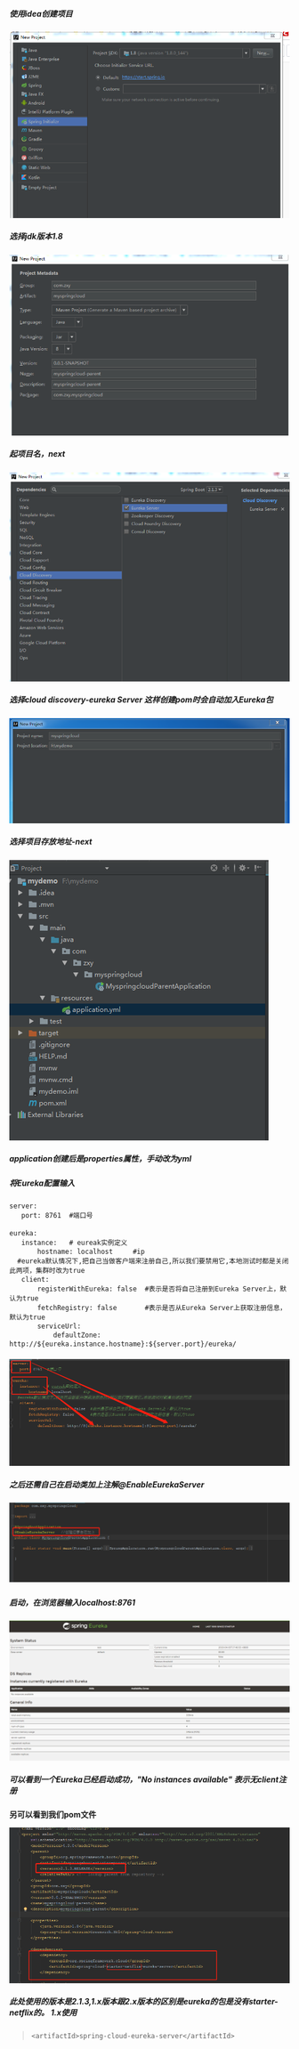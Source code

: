 ##### **使用idea创建项目**

![](/assets/简易搭建Eureka_1.png)

##### 选择jdk版本1.8

![](/assets/简易搭建Eureka_2.png)

##### 起项目名，next

![](/assets/简易搭建Eureka_3.png)

##### 选择cloud discovery-eureka Server 这样创建pom时会自动加入Eureka包

![](/assets/简易搭建Eureka_4.png)

##### 选择项目存放地址-next

![](/assets/Eureka项目结构.png)

##### application创建后是properties属性，手动改为yml

##### 将Eureka配置输入

```
server:
   port: 8761  #端口号

eureka:
   instance:   # eureak实例定义
       hostname: localhost     #ip
  #eureka默认情况下,把自己当做客户端来注册自己,所以我们要禁用它,本地测试时都是关闭此两项，集群时改为true
   client:
       registerWithEureka: false  #表示是否将自己注册到Eureka Server上，默认为true
       fetchRegistry: false       #表示是否从Eureka Server上获取注册信息，默认为true
       serviceUrl:
           defaultZone: http://${eureka.instance.hostname}:${server.port}/eureka/
```

#### ![](/assets/Eureka基础配置.png)

##### 之后还需自己在启动类加上注解@EnableEurekaServer

##### ![](/assets/EurekaServer启动类注解.png)

##### 启动，在浏览器输入localhost:8761

![](/assets/EurekaServer启动成功.png)

##### **可以看到一个Eureka已经启动成功，"No instances available" 表示无client注册**

**另可以看到我们pom文件**

![](/assets/简易搭建eurekaServer_pom.png)

##### 此处使用的版本是2.1.3,1.x版本跟2.x版本的区别是eureka的包是没有starter-netflix的。 1.x使用

> ```
> <artifactId>spring-cloud-eureka-server</artifactId>
> ```



